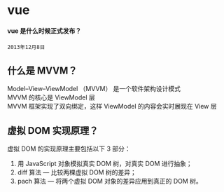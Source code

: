 # vue

#### vue 是什么时候正式发布？

`2013年12月8日`

## 什么是 MVVM？

Model–View–ViewModel （MVVM） 是一个软件架构设计模式  
MVVM 的核心是 ViewModel 层  
MVVM 框架实现了双向绑定，这样 ViewModel 的内容会实时展现在 View 层

## 虚拟 DOM 实现原理？

虚拟 DOM 的实现原理主要包括以下 3 部分：

1. 用 JavaScript 对象模拟真实 DOM 树，对真实 DOM 进行抽象；
2. diff 算法 — 比较两棵虚拟 DOM 树的差异；
3. pach 算法 — 将两个虚拟 DOM 对象的差异应用到真正的 DOM 树。
